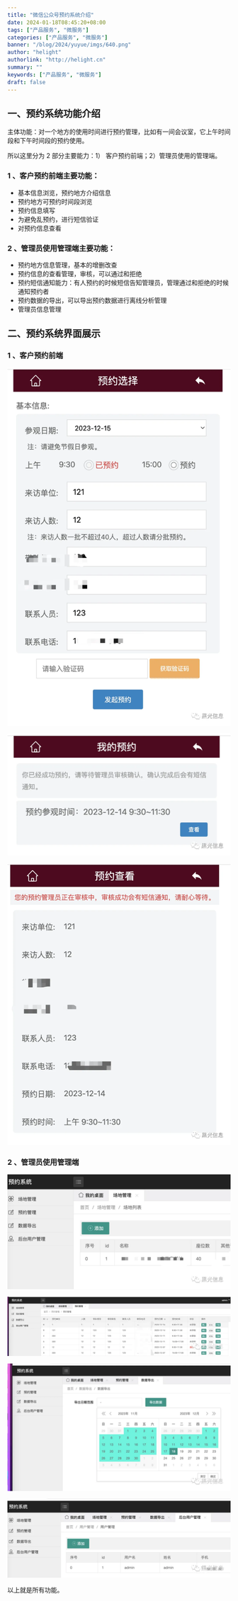 ```yaml
---
title: "微信公众号预约系统介绍"
date: 2024-01-18T08:45:20+08:00
tags: ["产品服务", "微服务"]
categories: ["产品服务", "微服务"]
banner: "/blog/2024/yuyue/imgs/640.png"
author: "helight"
authorlink: "http://helight.cn"
summary: ""
keywords: ["产品服务", "微服务"]
draft: false
---
```


## 一、预约系统功能介绍

主体功能：对一个地方的使用时间进行预约管理，比如有一间会议室，它上午时间段和下午时间段的预约使用。

所以这里分为 2 部分主要能力：1） 客户预约前端；2）管理员使用的管理端。

### 1 、客户预约前端主要功能：  

- 基本信息浏览，预约地方介绍信息
- 预约地方可预约时间段浏览
- 预约信息填写
- 为避免乱预约，进行短信验证
- 对预约信息查看

### 2 、管理员使用管理端主要功能：

- 预约地方信息管理，基本的增删改查
- 预约信息的查看管理，审核，可以通过和拒绝
- 预约短信通知能力：有人预约的时候短信告知管理员，管理通过和拒绝的时候通知预约者
- 预约数据的导出，可以导出预约数据进行离线分析管理
- 管理员信息管理

## 二、预约系统界面展示

### 1 、客户预约前端

![](imgs/640.png)

![](imgs/641.webp)

![](imgs/642.webp)

### 2 、管理员使用管理端

![](imgs/643.webp)

![](imgs/644.webp)

![](imgs/645.webp)

![](imgs/646.webp)

以上就是所有功能。